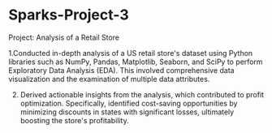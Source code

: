 # Sparks-Project-3
Project: Analysis of a Retail Store

1.Conducted in-depth analysis of a US retail store's dataset using Python libraries 
such as NumPy, Pandas, Matplotlib, Seaborn, and SciPy to perform Exploratory Data Analysis (EDA). 
This involved comprehensive data visualization and the examination of multiple data attributes.

2. Derived actionable insights from the analysis, which contributed to profit optimization.
Specifically, identified cost-saving opportunities by minimizing discounts in states with significant losses, ultimately boosting the store's profitability.
